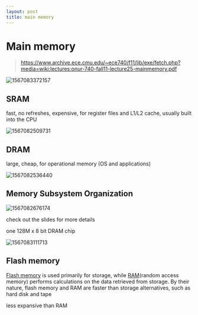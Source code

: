 ```yaml
---
layout: post
title: main memory
---
```



# Main memory

>  <https://www.archive.ece.cmu.edu/~ece740/f11/lib/exe/fetch.php?media=wiki:lectures:onur-740-fall11-lecture25-mainmemory.pdf>

![1567083372157](C:\Blog\_posts\2019-08-29-main-memory.assets\1567083372157.png)

## SRAM

fast, no refreshes, expensive, for register files and L1/L2 cache, usually built into the CPU

![1567082509731](C:\Blog\_posts\2019-08-29-main-memory.assets\1567082509731.png)





## DRAM

large, cheap, for operational memory (OS and applications)

![1567082536440](C:\Blog\_posts\2019-08-29-main-memory.assets\1567082536440.png)

## Memory Subsystem Organization

![1567082676174](C:\Blog\_posts\2019-08-29-main-memory.assets\1567082676174.png)

check out the slides for more details

one 128M x 8 bit DRAM chip

![1567083111713](C:\Blog\_posts\2019-08-29-main-memory.assets\1567083111713.png)

## Flash memory

[Flash memory](https://searchstorage.techtarget.com/definition/flash-memory) is used primarily for storage, while [RAM](https://searchstorage.techtarget.com/definition/RAM-random-access-memory)(random access memory) performs calculations on the data retrieved from storage. By their nature, flash memory and RAM are faster than storage alternatives, such as hard disk and tape

less expansive than RAM

